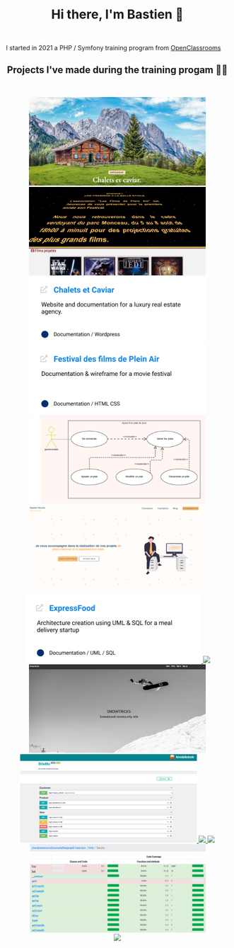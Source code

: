 <p>
<h1 align="center"><b>Hi there, I'm Bastien 👋</b></h1>
 </p>
<br />

I started in 2021 a PHP / Symfony training program from [OpenClassrooms](https://openclassrooms.com/fr/paths/59-developpeur-dapplication-php-symfony)

<h2 align="center">Projects I've made during the training progam 👨‍💻</h2>

<br />

<p align="center">
  <a href="https://chaletscaviar.bastienmunck.fr">
  <img width="400" height="200" src="https://raw.githubusercontent.com/iBast/iBast/main/chaletscaviar.png" />
  </a>
  <a href="https://films.bastienmunck.fr">
  <img width="400" height="200" src="https://raw.githubusercontent.com/iBast/iBast/main/film.png" />
  </a>
 <a href="https://chaletscaviar.bastienmunck.fr">
  <img align="" width="400"src="https://raw.githubusercontent.com/iBast/iBast/main/chalets-infos.png" />
</a>
  <a href="https://films.bastienmunck.fr"> 
    <img align="" width="400" src="https://raw.githubusercontent.com/iBast/iBast/main/films-infos.png" /> 
</a>
   <a href="https://bastienmunck.fr/P4/P4_03_support_presentation.pdf"> 
  <img width="400" height="200" src="https://raw.githubusercontent.com/iBast/iBast/main/uml.png" />
     </a>
      <a href="https://blog.bastienmunck.fr"> 
  <img width="400" height="200" src="https://raw.githubusercontent.com/iBast/iBast/main/blog.png" />
        </a>
  <a href="https://bastienmunck.fr/P4/P4_03_support_presentation.pdf"> 
  <img align="" width="400" src="https://raw.githubusercontent.com/iBast/iBast/main/expressfood.png" />
     </a>
<a href="https://blog.bastienmunck.fr"> 
  <img align="" src="https://github-readme-stats.vercel.app/api/pin/?username=iBast&repo=BastienMunck_P5_20210420" />
</a>
  <a href="https://snowtricks.bastienmunck.fr"> 
  <img width="400" height="200" src="https://raw.githubusercontent.com/iBast/iBast/main/snowtricks.png" />
  </a>
  <a href="https://bilemo.bastienmunck.fr/api/doc"> 
  <img width="400" height="200" src="https://raw.githubusercontent.com/iBast/iBast/main/bilemo.png" />
  </a>
 <a href="https://snowtricks.bastienmunck.fr"> 
  <img align="" src="https://github-readme-stats.vercel.app/api/pin/?username=iBast&repo=BastienMunck_P6_20210707" />
</a>
<a href="https://bilemo.bastienmunck.fr/api/doc"> 
  <img align="" src="https://github-readme-stats.vercel.app/api/pin/?username=iBast&repo=BastienMunck_P7_20210826" />
</a>
  <img width="400" height="200" src="https://raw.githubusercontent.com/iBast/iBast/main/coverage.png" /> <br />
  <a href="https://github.com/YuriDevAT/instagram-clone">
  <img align="" src="https://github-readme-stats.vercel.app/api/pin/?username=iBast&repo=BastienMunck_P8_20211012" />
</a>
</p>
<!--
**iBast/iBast** is a ✨ _special_ ✨ repository because its `README.md` (this file) appears on your GitHub profile.

Here are some ideas to get you started:

- 🔭 I’m currently working on ...
- 🌱 I’m currently learning ...
- 👯 I’m looking to collaborate on ...
- 🤔 I’m looking for help with ...
- 💬 Ask me about ...
- 📫 How to reach me: ...
- 😄 Pronouns: ...
- ⚡ Fun fact: ...
-->
